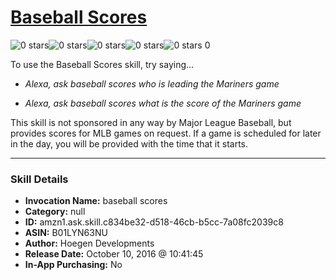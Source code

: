 # [Baseball Scores](http://alexa.amazon.com/#skills/amzn1.ask.skill.c834be32-d518-46cb-b5cc-7a08fc2039c8)
![0 stars](../../images/ic_star_border_black_18dp_1x.png)![0 stars](../../images/ic_star_border_black_18dp_1x.png)![0 stars](../../images/ic_star_border_black_18dp_1x.png)![0 stars](../../images/ic_star_border_black_18dp_1x.png)![0 stars](../../images/ic_star_border_black_18dp_1x.png) 0

To use the Baseball Scores skill, try saying...

* *Alexa, ask baseball scores who is leading the Mariners game*

* *Alexa, ask baseball scores what is the score of the Mariners game*

This skill is not sponsored in any way by Major League Baseball, but provides scores for MLB games on request. If a game is scheduled for later in the day, you will be provided with the time that it starts.

***

### Skill Details

* **Invocation Name:** baseball scores
* **Category:** null
* **ID:** amzn1.ask.skill.c834be32-d518-46cb-b5cc-7a08fc2039c8
* **ASIN:** B01LYN63NU
* **Author:** Hoegen Developments
* **Release Date:** October 10, 2016 @ 10:41:45
* **In-App Purchasing:** No
